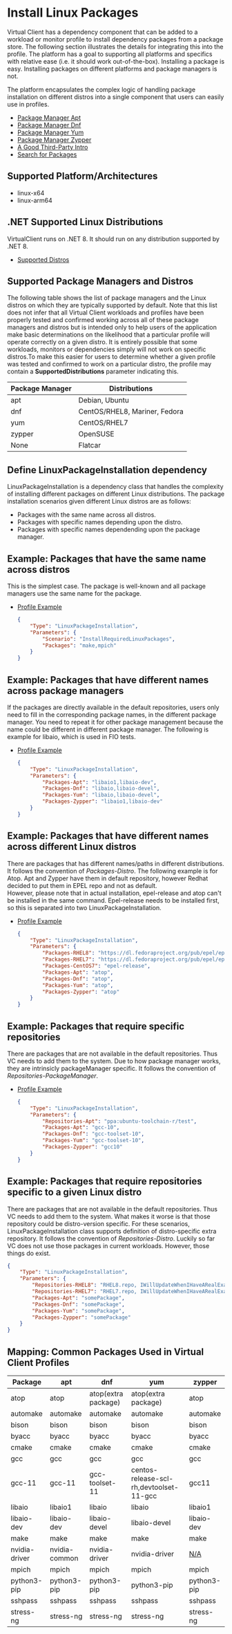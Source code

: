 ﻿# Install Linux Packages
Virtual Client has a dependency component that can be added to a workload or monitor profile to install dependency packages from a package store. The following section illustrates the
details for integrating this into the profile. The platform has a goal to supporting all platforms and specifics with relative ease (i.e. it should work out-of-the-box). 
Installing a package is easy. Installing packages on different platforms and package managers is not. 

The platform encapsulates the complex logic of handling package installation on different distros into a single component that users can easily 
use in profiles.

- [Package Manager Apt](https://wiki.debian.org/AptCLI)  
- [Package Manager Dnf](https://github.com/rpm-software-management/dnf)  
- [Package Manager Yum](http://yum.baseurl.org/)  
- [Package Manager Zypper](https://en.opensuse.org/Portal:Zypper)  
- [A Good Third-Party Intro](https://www.linode.com/docs/guides/linux-package-management-overview/)  
- [Search for Packages](https://pkgs.org/)  

## Supported Platform/Architectures
* linux-x64
* linux-arm64

## .NET Supported Linux Distributions
VirtualClient runs on .NET 8. It should run on any distribution supported by .NET 8.

* [Supported Distros](https://github.com/dotnet/core/blob/main/release-notes/8.0/supported-os.md)

## Supported Package Managers and Distros
The following table shows the list of package managers and the Linux distros on which they are typically supported by default. Note that this list does not infer that 
all Virtual Client workloads and profiles have been properly tested and confirmed working across all of these package managers and distros but is intended only
to help users of the application make basic determinations on the likelihood that a particular profile will operate correctly on a given distro. It is entirely possible that 
some workloads, monitors or dependencies simply will not work on specific distros.To make this easier for users to determine whether a given profile was tested and confirmed
to work on a particular distro, the profile may contain a **SupportedDistributions** parameter indicating this.

| Package Manager  | Distributions                  |
|------------------|--------------------------------|
| apt              | Debian, Ubuntu                 |
| dnf              | CentOS/RHEL8, Mariner, Fedora  |
| yum              | CentOS/RHEL7                   |
| zypper           | OpenSUSE                       | 
| None             | Flatcar                        |


## Define LinuxPackageInstallation dependency
LinuxPackageInstallation is a dependency class that handles the complexity of installing different packages on different Linux distributions. The package installation scenarios given
different Linux distros are as follows:

- Packages with the same name across all distros.
- Packages with specific names depending upon the distro.
- Packages with specific names dependending upon the package manager.

## Example: Packages that have the same name across distros
This is the simplest case. The package is well-known and all package managers use the same name for the package.

* [Profile Example](https://github.com/microsoft/VirtualClient/blob/main/src/VirtualClient/VirtualClient.Main/profiles/PERF-GRAPH500.json)

  <div class="code-section">

  ```json
  {
      "Type": "LinuxPackageInstallation",
      "Parameters": {
          "Scenario": "InstallRequiredLinuxPackages",
          "Packages": "make,mpich"
      }
  }
  ```
  </div>

## Example: Packages that have different names across package managers
If the packages are directly available in the default repositories, users only need to fill in the corresponding package names, in the different package manager.
You need to repeat it for other package management because the name could be different in different package manager.
The following is example for libaio, which is used in FIO tests.

* [Profile Example](https://github.com/microsoft/VirtualClient/blob/main/src/VirtualClient/VirtualClient.Main/profiles/PERF-GPU-SUPERBENCH.json)

  <div class="code-section">

  ```json
  {
      "Type": "LinuxPackageInstallation",
      "Parameters": {
          "Packages-Apt": "libaio1,libaio-dev",
          "Packages-Dnf": "libaio,libaio-devel",
          "Packages-Yum": "libaio,libaio-devel",
          "Packages-Zypper": "libaio1,libaio-dev"
      }
  }
  ```
  </div>

## Example: Packages that have different names across different Linux distros
There are packages that has different names/paths in different distributions. It follows the convention of *Packages-Distro*.
The following example is for Atop. Apt and Zypper have them in default repository, however Redhat decided to put them in EPEL repo and not as default.  
However, please note that in actual installation, epel-release and atop can't be installed in the same command. 
Epel-release needs to be installed first, so this is separated into two LinuxPackageInstallation.

* [Profile Example](https://github.com/microsoft/VirtualClient/blob/main/src/VirtualClient/VirtualClient.Main/profiles/MONITORS-DEFAULT.json)

  <div class="code-section">

  ```json
  {
      "Type": "LinuxPackageInstallation",
      "Parameters": {
          "Packages-RHEL8": "https://dl.fedoraproject.org/pub/epel/epel-release-latest-8.noarch.rpm",
          "Packages-RHEL7": "https://dl.fedoraproject.org/pub/epel/epel-release-latest-7.noarch.rpm",
          "Packages-CentOS7": "epel-release",
          "Packages-Apt": "atop",
          "Packages-Dnf": "atop",
          "Packages-Yum": "atop",
          "Packages-Zypper": "atop"
      }
  }
  ```
  </div>

## Example: Packages that require specific repositories
There are packages that are not available in the default repositories. Thus VC needs to add them to the system. Due to how package manager works, they are intrinsicly packageManager specific.
It follows the convention of *Repositories-PackageManager*. 

* [Profile Example](https://github.com/microsoft/VirtualClient/blob/main/src/VirtualClient/VirtualClient.Main/profiles/PERF-NETWORK-DEATHSTARBENCH.json)

  <div class="code-section">

  ```json
  {
      "Type": "LinuxPackageInstallation",
      "Parameters": {
          "Repositories-Apt": "ppa:ubuntu-toolchain-r/test",
          "Packages-Apt": "gcc-10",
          "Packages-Dnf": "gcc-toolset-10",
          "Packages-Yum": "gcc-toolset-10",
          "Packages-Zypper": "gcc10"
      }
  }
  ```
  </div>

## Example: Packages that require repositories specific to a given Linux distro
There are packages that are not available in the default repositories. Thus VC needs to add them to the system. What makes it worse is that those repository could be distro-version specific.
For these scenarios, LinuxPackageInstallation class supports definition of distro-specific extra repository. It follows the convention of *Repositories-Distro*.
Luckily so far VC does not use those packages in current workloads. However, those things do exist.

<div class="code-section">

```json
{
    "Type": "LinuxPackageInstallation",
    "Parameters": {
        "Repositories-RHEL8": "RHEL8.repo, IWillUpdateWhenIHaveARealExample",
        "Repositories-RHEL7": "RHEL7.repo, IWillUpdateWhenIHaveARealExample",
        "Packages-Apt": "somePackage",
        "Packages-Dnf": "somePackage",
        "Packages-Yum": "somePackage",
        "Packages-Zypper": "somePackage"
    }
}
```
</div>

## Mapping: Common Packages Used in Virtual Client Profiles

| Package       | apt           | dnf                 | yum                 | zypper |
|---------------|---------------|---------------------|---------------------|--------|
| atop          | atop          | atop(extra package) | atop(extra package) | atop  |
| automake      | automake      | automake            | automake            | automake |
| bison         | bison         | bison               | bison               | bison |
| byacc         | byacc         | byacc               | byacc               | byacc |
| cmake         | cmake         | cmake               | cmake               | cmake |
| gcc           | gcc           | gcc                 | gcc                 | gcc |
| gcc-11        | gcc-11        | gcc-toolset-11      | centos-release-scl-rh,devtoolset-11-gcc      | gcc11 |
| libaio        | libaio1       | libaio              | libaio              | libaio1 |
| libaio-dev    | libaio-dev    | libaio-devel        | libaio-devel        | libaio-dev |
| make          | make          | make                | make                | make  |
| nvidia-driver | nvidia-common | nvidia-driver       | nvidia-driver       | [N/A](https://software.opensuse.org/package/nvidia-driver) |
| mpich         | mpich         | mpich               | mpich               | mpich  |
| python3-pip   | python3-pip   | python3-pip         | python3-pip         | python3-pip |
| sshpass       | sshpass       | sshpass             | sshpass             | sshpass |
| stress-ng     | stress-ng     | stress-ng           | stress-ng           | stress-ng     |
